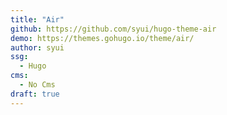 ```yaml
---
title: "Air"
github: https://github.com/syui/hugo-theme-air
demo: https://themes.gohugo.io/theme/air/
author: syui
ssg:
  - Hugo
cms:
  - No Cms
draft: true
---
```

